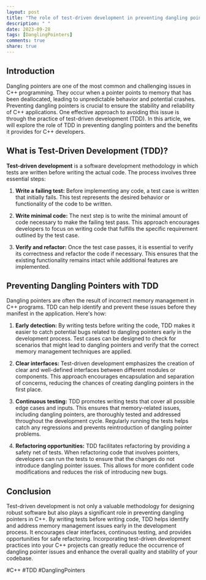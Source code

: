 ```yaml
---
layout: post
title: "The role of test-driven development in preventing dangling pointers in C++"
description: " "
date: 2023-09-28
tags: [DanglingPointers]
comments: true
share: true
---
```


## Introduction

Dangling pointers are one of the most common and challenging issues in C++ programming. They occur when a pointer points to memory that has been deallocated, leading to unpredictable behavior and potential crashes. Preventing dangling pointers is crucial to ensure the stability and reliability of C++ applications. One effective approach to avoiding this issue is through the practice of test-driven development (TDD). In this article, we will explore the role of TDD in preventing dangling pointers and the benefits it provides for C++ developers.

## What is Test-Driven Development (TDD)?

**Test-driven development** is a software development methodology in which tests are written before writing the actual code. The process involves three essential steps:

1. **Write a failing test:** Before implementing any code, a test case is written that initially fails. This test represents the desired behavior or functionality of the code to be written.
   
2. **Write minimal code:** The next step is to write the minimal amount of code necessary to make the failing test pass. This approach encourages developers to focus on writing code that fulfills the specific requirement outlined by the test case.
   
3. **Verify and refactor:** Once the test case passes, it is essential to verify its correctness and refactor the code if necessary. This ensures that the existing functionality remains intact while additional features are implemented.

## Preventing Dangling Pointers with TDD

Dangling pointers are often the result of incorrect memory management in C++ programs. TDD can help identify and prevent these issues before they manifest in the application. Here's how:

1. **Early detection:** By writing tests before writing the code, TDD makes it easier to catch potential bugs related to dangling pointers early in the development process. Test cases can be designed to check for scenarios that might lead to dangling pointers and verify that the correct memory management techniques are applied.

2. **Clear interfaces:** Test-driven development emphasizes the creation of clear and well-defined interfaces between different modules or components. This approach encourages encapsulation and separation of concerns, reducing the chances of creating dangling pointers in the first place.

3. **Continuous testing:** TDD promotes writing tests that cover all possible edge cases and inputs. This ensures that memory-related issues, including dangling pointers, are thoroughly tested and addressed throughout the development cycle. Regularly running the tests helps catch any regressions and prevents reintroduction of dangling pointer problems.

4. **Refactoring opportunities:** TDD facilitates refactoring by providing a safety net of tests. When refactoring code that involves pointers, developers can run the tests to ensure that the changes do not introduce dangling pointer issues. This allows for more confident code modifications and reduces the risk of introducing new bugs.

## Conclusion

Test-driven development is not only a valuable methodology for designing robust software but also plays a significant role in preventing dangling pointers in C++. By writing tests before writing code, TDD helps identify and address memory management issues early in the development process. It encourages clear interfaces, continuous testing, and provides opportunities for safe refactoring. Incorporating test-driven development practices into your C++ projects can greatly reduce the occurrence of dangling pointer issues and enhance the overall quality and stability of your codebase.

#C++ #TDD #DanglingPointers